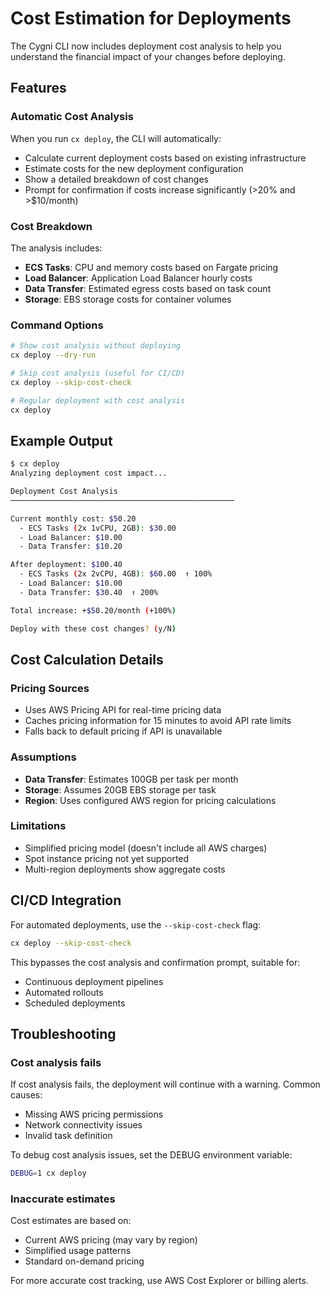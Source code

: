 # Cost Estimation for Deployments

The Cygni CLI now includes deployment cost analysis to help you understand the financial impact of your changes before deploying.

## Features

### Automatic Cost Analysis
When you run `cx deploy`, the CLI will automatically:
- Calculate current deployment costs based on existing infrastructure
- Estimate costs for the new deployment configuration
- Show a detailed breakdown of cost changes
- Prompt for confirmation if costs increase significantly (>20% and >$10/month)

### Cost Breakdown
The analysis includes:
- **ECS Tasks**: CPU and memory costs based on Fargate pricing
- **Load Balancer**: Application Load Balancer hourly costs
- **Data Transfer**: Estimated egress costs based on task count
- **Storage**: EBS storage costs for container volumes

### Command Options

```bash
# Show cost analysis without deploying
cx deploy --dry-run

# Skip cost analysis (useful for CI/CD)
cx deploy --skip-cost-check

# Regular deployment with cost analysis
cx deploy
```

## Example Output

```bash
$ cx deploy
Analyzing deployment cost impact...

Deployment Cost Analysis
──────────────────────────────────────────────────

Current monthly cost: $50.20
  - ECS Tasks (2x 1vCPU, 2GB): $30.00
  - Load Balancer: $10.00
  - Data Transfer: $10.20

After deployment: $100.40
  - ECS Tasks (2x 2vCPU, 4GB): $60.00  ↑ 100%
  - Load Balancer: $10.00
  - Data Transfer: $30.40  ↑ 200%

Total increase: +$50.20/month (+100%)

Deploy with these cost changes? (y/N)
```

## Cost Calculation Details

### Pricing Sources
- Uses AWS Pricing API for real-time pricing data
- Caches pricing information for 15 minutes to avoid API rate limits
- Falls back to default pricing if API is unavailable

### Assumptions
- **Data Transfer**: Estimates 100GB per task per month
- **Storage**: Assumes 20GB EBS storage per task
- **Region**: Uses configured AWS region for pricing calculations

### Limitations
- Simplified pricing model (doesn't include all AWS charges)
- Spot instance pricing not yet supported
- Multi-region deployments show aggregate costs

## CI/CD Integration

For automated deployments, use the `--skip-cost-check` flag:

```bash
cx deploy --skip-cost-check
```

This bypasses the cost analysis and confirmation prompt, suitable for:
- Continuous deployment pipelines
- Automated rollouts
- Scheduled deployments

## Troubleshooting

### Cost analysis fails
If cost analysis fails, the deployment will continue with a warning. Common causes:
- Missing AWS pricing permissions
- Network connectivity issues
- Invalid task definition

To debug cost analysis issues, set the DEBUG environment variable:
```bash
DEBUG=1 cx deploy
```

### Inaccurate estimates
Cost estimates are based on:
- Current AWS pricing (may vary by region)
- Simplified usage patterns
- Standard on-demand pricing

For more accurate cost tracking, use AWS Cost Explorer or billing alerts.